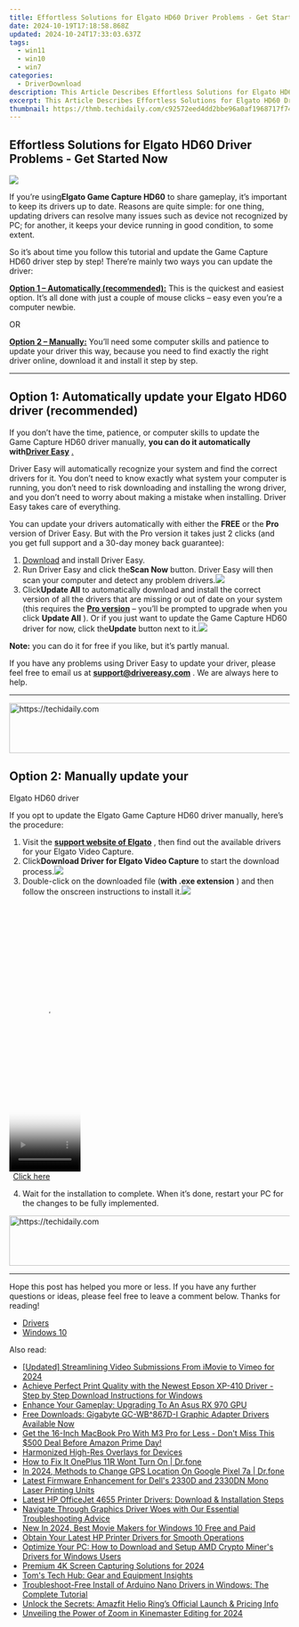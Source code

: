 ```yaml
---
title: Effortless Solutions for Elgato HD60 Driver Problems - Get Started Now
date: 2024-10-19T17:18:58.868Z
updated: 2024-10-24T17:33:03.637Z
tags:
  - win11
  - win10
  - win7
categories:
  - DriverDownload
description: This Article Describes Effortless Solutions for Elgato HD60 Driver Problems - Get Started Now
excerpt: This Article Describes Effortless Solutions for Elgato HD60 Driver Problems - Get Started Now
thumbnail: https://thmb.techidaily.com/c92572eed4dd2bbe96a0af1968717f74dd3686117855d1fc2a4babce9d7f3f12.png
---
```


## Effortless Solutions for Elgato HD60 Driver Problems - Get Started Now

![](https://images.drivereasy.com/wp-content/uploads/2019/05/image-143.png)

 If you’re using**Elgato Game Capture HD60** to share gameplay, it’s important to keep its drivers up to date. Reasons are quite simple: for one thing, updating drivers can resolve many issues such as device not recognized by PC; for another, it keeps your device running in good condition, to some extent.

 So it’s about time you follow this tutorial and update the Game Capture HD60 driver step by step! There’re mainly two ways you can update the driver:

**[Option 1 – Automatically (recommended):](https://www.drivereasy.com/knowledge/fixed-elgato-hd60-driver-issues-quickly-easily/#option1)**  This is the quickest and easiest option. It’s all done with just a couple of mouse clicks – easy even you’re a computer newbie.

OR

**[Option 2 – Manually:](https://tools.techidaily.com/drivereasy/download/)** [](https://tools.techidaily.com/drivereasy/download/) You’ll need some computer skills and patience to update your driver this way, because you need to find exactly the right driver online, download it and install it step by step.

---

## Option 1: Automatically update your Elgato HD60 driver (recommended)

 If you don’t have the time, patience, or computer skills to update the  
 Game Capture HD60 driver manually, **you can do it automatically with[Driver Easy](https://tools.techidaily.com/drivereasy/download/)** [.](https://tools.techidaily.com/drivereasy/download/)

 Driver Easy will automatically recognize your system and find the correct drivers for it. You don’t need to know exactly what system your computer is running, you don’t need to risk downloading and installing the wrong driver, and you don’t need to worry about making a mistake when installing. Driver Easy takes care of everything.

 You can update your drivers automatically with either the **FREE**  or the **Pro**  version of Driver Easy. But with the Pro version it takes just 2 clicks (and you get full support and a 30-day money back guarantee):

1. [Download](https://tools.techidaily.com/drivereasy/download/) and install Driver Easy.
2. Run Driver Easy and click the**Scan Now** button. Driver Easy will then scan your computer and detect any problem drivers.![](https://images.drivereasy.com/wp-content/uploads/2019/05/2019-11-04_11-33-08.jpg)
3. Click**Update All** to automatically download and install the correct version of all the drivers that are missing or out of date on your system (this requires the **[Pro version](https://tools.techidaily.com/drivereasy/download/)**  – you’ll be prompted to upgrade when you click **Update All** ). Or if you just want to update the Game Capture HD60 driver for now, click the**Update** button next to it.![](https://images.drivereasy.com/wp-content/uploads/2019/05/2019-11-04_11-35-05.jpg)

**Note:** you can do it for free if you like, but it’s partly manual.

 If you have any problems using Driver Easy to update your driver, please feel free to email us at **<support@drivereasy.com>** . We are always here to help.

---

<!-- affiliate ads begin -->
<a href="https://appsumo.8odi.net/c/5597632/2123730/7443" target="_top" id="2123730">
  <img src="//a.impactradius-go.com/display-ad/7443-2123730" border="0" alt="https://techidaily.com" width="728" height="90"/>
</a>
<img height="0" width="0" src="https://appsumo.8odi.net/i/5597632/2123730/7443" style="position:absolute;visibility:hidden;" border="0" />
<!-- affiliate ads end -->

## Option 2: Manually update your  

 Elgato HD60 driver

 If you opt to update the Elgato Game Capture HD60 driver manually, here’s the procedure:

1. Visit the **[support website of Elgato](https://www.elgato.com/en/video-capture/support)**  , then find out the available drivers for your Elgato Video Capture.
2. Click**Download Driver for Elgato Video Capture** to start the download process.![](https://images.drivereasy.com/wp-content/uploads/2019/05/2019-11-04_11-52-38.jpg)
3. Double-click on the downloaded file (**with .exe extension** ) and then follow the onscreen instructions to install it.![](https://images.drivereasy.com/wp-content/uploads/2019/05/2019-11-04_11-58-53.jpg)

<!-- affiliate ads begin -->
<span id="1993654">
					<video width="128" height="480" style="cursor:pointer"
           poster="//a.impactradius-go.com/display-clicktoplayimage/1993654.png"
           onclick="if(!this.playClicked){this.play();this.setAttribute('controls',true);this.playClicked=true;}">
	   <source src="//a.impactradius-go.com/display-ad/22993-1993654">
	   <img src="//a.impactradius-go.com/display-clicktoplayimage/1993654.png" style="border: none; height: 100%; width: 100%; object-fit: contain">
	</video>
	<div style="width:80px;text-align:center"><a href="javascript:window.open(decodeURIComponent('https%3A%2F%2Fhomestyler.sjv.io%2Fc%2F5597632%2F1993654%2F22993'), '_blank');void(0);">Click here</a></div>
</span>
<img height="0" width="0" src="https://imp.pxf.io/i/5597632/1993654/22993" style="position:absolute;visibility:hidden;" border="0" />
<!-- affiliate ads end -->

4. Wait for the installation to complete. When it’s done, restart your PC for the changes to be fully implemented.

<!-- affiliate ads begin -->
<a href="https://ephamedtechinc.pxf.io/c/5597632/2137214/26400" target="_top" id="2137214">
  <img src="//a.impactradius-go.com/display-ad/26400-2137214" border="0" alt="https://techidaily.com" width="728" height="90"/>
</a>
<img height="0" width="0" src="https://ephamedtechinc.pxf.io/i/5597632/2137214/26400" style="position:absolute;visibility:hidden;" border="0" />
<!-- affiliate ads end -->

---

 Hope this post has helped you more or less. If you have any further questions or ideas, please feel free to leave a comment below. Thanks for reading!

* [Drivers](https://tools.techidaily.com/drivereasy/download/)
* [Windows 10](https://tools.techidaily.com/drivereasy/download/)

<ins class="adsbygoogle"
     style="display:block"
     data-ad-format="autorelaxed"
     data-ad-client="ca-pub-7571918770474297"
     data-ad-slot="1223367746"></ins>

<ins class="adsbygoogle"
     style="display:block"
     data-ad-client="ca-pub-7571918770474297"
     data-ad-slot="8358498916"
     data-ad-format="auto"
     data-full-width-responsive="true"></ins>

<span class="atpl-alsoreadstyle">Also read:</span>
<div><ul>
<li><a href="https://vimeo-videos.techidaily.com/updated-streamlining-video-submissions-from-imovie-to-vimeo-for-2024/"><u>[Updated] Streamlining Video Submissions From iMovie to Vimeo for 2024</u></a></li>
<li><a href="https://driver-download.techidaily.com/achieve-perfect-print-quality-with-the-newest-epson-xp-410-driver-step-by-step-download-instructions-for-windows/"><u>Achieve Perfect Print Quality with the Newest Epson XP-410 Driver - Step by Step Download Instructions for Windows</u></a></li>
<li><a href="https://driver-download.techidaily.com/enhance-your-gameplay-upgrading-to-an-asus-rx-970-gpu/"><u>Enhance Your Gameplay: Upgrading To An Asus RX 970 GPU</u></a></li>
<li><a href="https://driver-download.techidaily.com/free-downloads-gigabyte-gc-wb867d-i-graphic-adapter-drivers-available-now/"><u>Free Downloads: Gigabyte GC-WB^867D-I Graphic Adapter Drivers Available Now</u></a></li>
<li><a href="https://hardware-reviews.techidaily.com/get-the-16-inch-macbook-pro-with-m3-pro-for-less-dont-miss-this-500-deal-before-amazon-prime-day/"><u>Get the 16-Inch MacBook Pro With M3 Pro for Less - Don't Miss This $500 Deal Before Amazon Prime Day!</u></a></li>
<li><a href="https://extra-resources.techidaily.com/harmonized-high-res-overlays-for-devices/"><u>Harmonized High-Res Overlays for Devices</u></a></li>
<li><a href="https://howto.techidaily.com/how-to-fix-it-oneplus-11r-wont-turn-on-drfone-by-drfone-fix-android-problems-fix-android-problems/"><u>How to Fix It OnePlus 11R Wont Turn On | Dr.fone</u></a></li>
<li><a href="https://phone-solutions.techidaily.com/in-2024-methods-to-change-gps-location-on-google-pixel-7a-drfone-by-drfone-virtual-android/"><u>In 2024, Methods to Change GPS Location On Google Pixel 7a | Dr.fone</u></a></li>
<li><a href="https://driver-download.techidaily.com/latest-firmware-enhancement-for-dells-2330d-and-2330dn-mono-laser-printing-units/"><u>Latest Firmware Enhancement for Dell's 2330D and 2330DN Mono Laser Printing Units</u></a></li>
<li><a href="https://driver-download.techidaily.com/latest-hp-officejet-4655-printer-drivers-download-and-installation-steps/"><u>Latest HP OfficeJet 4655 Printer Drivers: Download & Installation Steps</u></a></li>
<li><a href="https://driver-download.techidaily.com/navigate-through-graphics-driver-woes-with-our-essential-troubleshooting-advice/"><u>Navigate Through Graphics Driver Woes with Our Essential Troubleshooting Advice</u></a></li>
<li><a href="https://ai-video-tools.techidaily.com/new-in-2024-best-movie-makers-for-windows-10-free-and-paid/"><u>New In 2024, Best Movie Makers for Windows 10 Free and Paid</u></a></li>
<li><a href="https://driver-download.techidaily.com/obtain-your-latest-hp-printer-drivers-for-smooth-operations/"><u>Obtain Your Latest HP Printer Drivers for Smooth Operations</u></a></li>
<li><a href="https://driver-download.techidaily.com/optimize-your-pc-how-to-download-and-setup-amd-crypto-miners-drivers-for-windows-users/"><u>Optimize Your PC: How to Download and Setup AMD Crypto Miner's Drivers for Windows Users</u></a></li>
<li><a href="https://video-capture.techidaily.com/premium-4k-screen-capturing-solutions-for-2024/"><u>Premium 4K Screen Capturing Solutions for 2024</u></a></li>
<li><a href="https://hardware-tips.techidaily.com/toms-tech-hub-gear-and-equipment-insights/"><u>Tom's Tech Hub: Gear and Equipment Insights</u></a></li>
<li><a href="https://driver-download.techidaily.com/troubleshoot-free-install-of-arduino-nano-drivers-in-windows-the-complete-tutorial/"><u>Troubleshoot-Free Install of Arduino Nano Drivers in Windows: The Complete Tutorial</u></a></li>
<li><a href="https://buynow-info.techidaily.com/unlock-the-secrets-amazfit-helio-rings-official-launch-and-pricing-info/"><u>Unlock the Secrets: Amazfit Helio Ring’s Official Launch & Pricing Info</u></a></li>
<li><a href="https://article-helps.techidaily.com/unveiling-the-power-of-zoom-in-kinemaster-editing-for-2024/"><u>Unveiling the Power of Zoom in Kinemaster Editing for 2024</u></a></li>
</ul></div>

